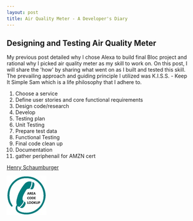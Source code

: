 ```yaml
---
layout: post
title: Air Quality Meter - A Developer's Diary
---
```


## Designing and Testing Air Quality Meter ##

My previous post detailed why I chose Alexa to build final Bloc project and rational why I picked air quality meter as my
skill to work on. On this post, I will share the 'how' by sharing what went on as I built and tested this skill. The prevailing approach and guiding principle I utilized was K.I.S.S. - Keep It Simple Sam which is a life philosophy that I 
adhere to.

1. Choose a service
2. Define user stories and core functional requirements
3. Design code/research
4. Develop
5. Testing plan
3. Unit Testing
4. Prepare test data
4. Functional Testing
5. Final code clean up
6. Documentation
7. gather periphenail for AMZN cert

[Henry Schaumburger](https://github.com/per4mnce/area-code.git)

![icon](https://github.com/per4mnce/area-code/blob/master/Images/phone108x108.jpg)
